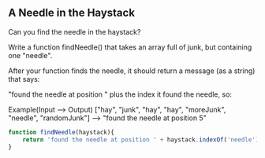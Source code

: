 ## A Needle in the Haystack

Can you find the needle in the haystack?

Write a function findNeedle() that takes an array full of junk, but containing one "needle".

After your function finds the needle, it should return a message (as a string) that says:

"found the needle at position " plus the index it found the needle, so:

Example(Input --> Output)
["hay", "junk", "hay", "hay", "moreJunk", "needle", "randomJunk"] --> "found the needle at position 5"

```javascript
function findNeedle(haystack){
    return 'found the needle at position ' + haystack.indexOf('needle')
}
```
